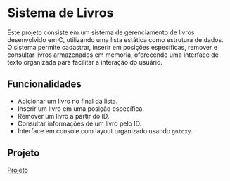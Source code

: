# Sistema de Livros

Este projeto consiste em um sistema de gerenciamento de livros desenvolvido em C, utilizando uma lista estática como estrutura de dados. O sistema permite cadastrar, inserir em posições específicas, remover e consultar livros armazenados em memória, oferecendo uma interface de texto organizada para facilitar a interação do usuário.

## Funcionalidades

- Adicionar um livro no final da lista.
- Inserir um livro em uma posição específica.
- Remover um livro a partir do ID.
- Consultar informações de um livro pelo ID.
- Interface em console com layout organizado usando `gotoxy`.

## Projeto

[Projeto](./Projeto/README.md)

